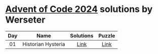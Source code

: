 [Advent of Code 2024](https://adventofcode.com/2024) solutions by Werseter
========================

| Day |                    Name                     |     Solutions     |                   Puzzle                    |
|:---:|:-------------------------------------------:|:-----------------:|:-------------------------------------------:|
| 01  |             Historian Hysteria              | [Link](src/day01) | [Link](http://adventofcode.com/2024/day/1)  |
